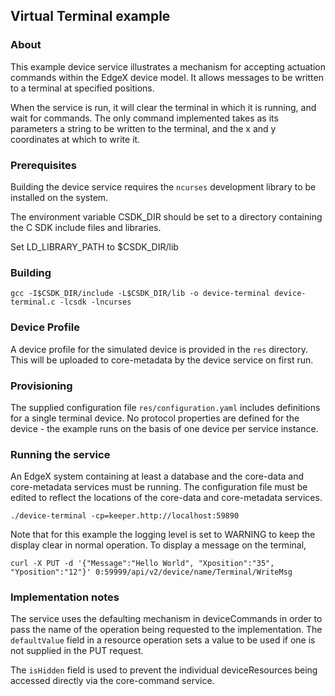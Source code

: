 ## Virtual Terminal example

### About

This example device service illustrates a mechanism for accepting actuation
commands within the EdgeX device model. It allows messages to be written to
a terminal at specified positions.

When the service is run, it will clear the terminal in which it is running,
and wait for commands. The only command implemented takes as its parameters a
string to be written to the terminal, and the x and y coordinates at which to
write it.

### Prerequisites

Building the device service requires the `ncurses` development library to be
installed on the system.

The environment variable CSDK_DIR should be set to a directory containing the
C SDK include files and libraries.

Set LD_LIBRARY_PATH to $CSDK_DIR/lib

### Building

```
gcc -I$CSDK_DIR/include -L$CSDK_DIR/lib -o device-terminal device-terminal.c -lcsdk -lncurses
```

### Device Profile

A device profile for the simulated device is provided in the `res` directory. This will be uploaded to core-metadata by the device service on first run.

### Provisioning

The supplied configuration file `res/configuration.yaml` includes definitions for a single terminal device. No protocol properties are defined for the device - the example runs on the basis of one device per service instance.

### Running the service

An EdgeX system containing at least a database and the core-data and core-metadata services must be running. The configuration file must be edited to reflect the locations of the core-data and core-metadata services.

```
./device-terminal -cp=keeper.http://localhost:59890
```

Note that for this example the logging level is set to WARNING to keep the display clear in normal operation. To display a message on the terminal,

```
curl -X PUT -d '{"Message":"Hello World", "Xposition":"35", "Yposition":"12"}' 0:59999/api/v2/device/name/Terminal/WriteMsg
```

### Implementation notes

The service uses the defaulting mechanism in deviceCommands in order to pass the name of the operation being requested to the implementation. The `defaultValue` field in a resource operation sets a value to be used if one is not supplied in the PUT request.

The `isHidden` field is used to prevent the individual deviceResources being accessed directly via the core-command service.
